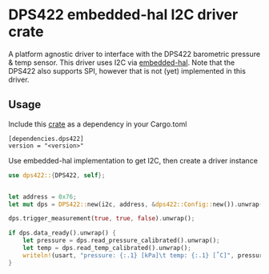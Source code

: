 # DPS422 embedded-hal I2C driver crate

A platform agnostic driver to interface with the DPS422 barometric pressure & temp sensor.
This driver uses I2C via [embedded-hal](https://docs.rs/embedded-hal). Note that the DPS422 also supports SPI, however that is not (yet) implemented in this driver.

## Usage

Include this [crate](https://crates.io/crates/dps422) as a dependency in your Cargo.toml


```
[dependencies.dps422]
version = "<version>"
```

Use embedded-hal implementation to get I2C, then create a driver instance

```rust
use dps422::{DPS422, self};


let address = 0x76;
let mut dps = DPS422::new(i2c, address, &dps422::Config::new()).unwrap();

dps.trigger_measurement(true, true, false).unwrap();

if dps.data_ready().unwrap() {
    let pressure = dps.read_pressure_calibrated().unwrap();
    let temp = dps.read_temp_calibrated().unwrap();
    writeln!(usart, "pressure: {:.1} [kPa]\t temp: {:.1} [˚C]", pressure, temp).unwrap();
}
```